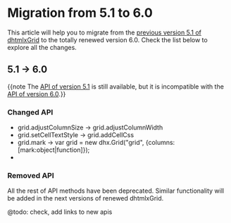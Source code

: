 Migration from 5.1 to 6.0
=================

This article will help you to migrate from the [previous version 5.1 of dhtmlxGrid](https://docs.dhtmlx.com/api__refs__dhtmlxgrid.html) to the totally renewed version 6.0. Check the list below to explore all the changes.

5.1 -> 6.0
-------------

{{note  The [API of version 5.1](https://docs.dhtmlx.com/api__refs__dhtmlxgrid.html) is still available, but it is incompatible with the [API of version 6.0](grid/temp_api.md).}}

### Changed API

- grid.adjustColumnSize -> grid.adjustColumnWidth
- grid.setCellTextStyle -> grid.addCellCss
- grid.mark -> var grid = new dhx.Grid("grid", {columns: [mark:object|function]});
- 

### Removed API

All the rest of API methods have been deprecated. Similar functionality will be added in the next versions of renewed dhtmlxGrid.

@todo:
check, add links to new apis